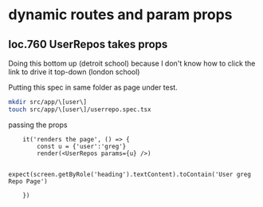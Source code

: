 
# dynamic routes and param props

## loc.760 UserRepos takes props
Doing this bottom up (detroit school) because I don't know how to click the link to drive it top-down (london school)

Putting this spec in same folder as page under test.
```bash
mkdir src/app/\[user\]
touch src/app/\[user\]/userrepo.spec.tsx
```

passing the props

```
    it('renders the page', () => {
        const u = {'user':'greg'}
        render(<UserRepos params={u} />)

        expect(screen.getByRole('heading').textContent).toContain('User greg Repo Page')

    })
```
